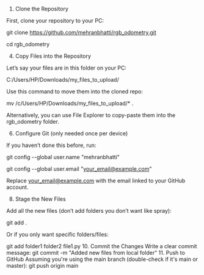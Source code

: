1. Clone the Repository

First, clone your repository to your PC:

git clone https://github.com/mehranbhatti/rgb_odometry.git

cd rgb_odometry

4. Copy Files into the Repository

Let’s say your files are in this folder on your PC:

C:/Users/HP/Downloads/my_files_to_upload/

Use this command to move them into the cloned repo:

mv /c/Users/HP/Downloads/my_files_to_upload/* .

Alternatively, you can use File Explorer to copy-paste them into the rgb_odometry folder.

6. Configure Git (only needed once per device)

If you haven’t done this before, run:

git config --global user.name "mehranbhatti"

git config --global user.email "your_email@example.com"

Replace your_email@example.com with the email linked to your GitHub account.

8. Stage the New Files

Add all the new files (don’t add folders you don’t want like spray):

git add .

Or if you only want specific folders/files:

git add folder1 folder2 file1.py
10. Commit the Changes
Write a clear commit message:
git commit -m "Added new files from local folder"
11. Push to GitHub
Assuming you're using the main branch (double-check if it's main or master):
git push origin main
